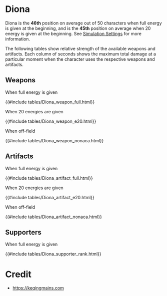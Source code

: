 # Diona

Diona is the **46th** position on average out of 50
characters when full energy is given at the beginning, and is the
**45th** position on average when 20 energy is given at the
beginning. See [Simulation Settings](./simulation_settings.md) for more
information.

The following tables show relative strength of the available weapons and
artifacts. Each column of seconds shows the maximum total damage at a
particular moment when the character uses the respective weapons and
artifacts.

## Weapons

When full energy is given

{{#include tables/Diona_weapon_full.html}}

When 20 energies are given

{{#include tables/Diona_weapon_e20.html}}

When off-field

{{#include tables/Diona_weapon_nonaca.html}}

## Artifacts

When full energy is given

{{#include tables/Diona_artifact_full.html}}

When 20 energies are given

{{#include tables/Diona_artifact_e20.html}}

When off-field

{{#include tables/Diona_artifact_nonaca.html}}

## Supporters

When full energy is given

{{#include tables/Diona_supporter_rank.html}}

# Credit

- <https://keqingmains.com>
